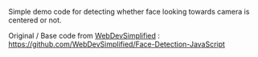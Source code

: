 Simple demo code for detecting whether face looking towards camera is centered or not.

Original / Base code from [WebDevSimplified](https://github.com/WebDevSimplified) : https://github.com/WebDevSimplified/Face-Detection-JavaScript
